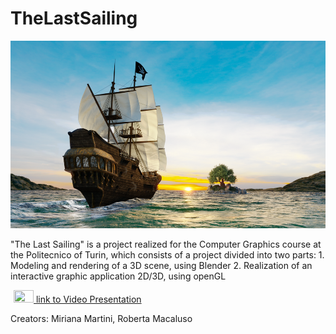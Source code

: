 # TheLastSailing
<div align="center">
<img src="https://github.com/MirianaMartini/TheLastSailing/blob/main/Rendering/Render_1.png" alt="Picture" style="display:block; margin: 0 auto; height:300px; width:533px"><br>
</div>
"The Last Sailing" is a project  realized for the Computer Graphics course at the Politecnico of Turin, which consists of a project divided into two parts: 
1. Modeling and rendering of a 3D scene, using Blender   
2. Realization of an interactive graphic application 2D/3D, using openGL


 
<a href="https://youtu.be/ksLTSEyL2WE"><img style="display:inline; margin-left: 5px; height:20px; width:32px" src="https://i.imgur.com/QlhYaZP.png"> link to Video Presentation</a>

Creators: Miriana Martini, Roberta Macaluso
